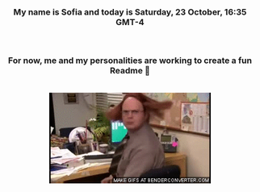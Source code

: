 


<div align="center">
<h3 >My name is Sofia and today is Saturday, 23 October, 16:35 GMT-4</h3><br>
<h3 >For now, me and my personalities are working to create a fun Readme 👋
</h3><br>
<img src='img/dwight.gif' alt='working...'/>
</div>
